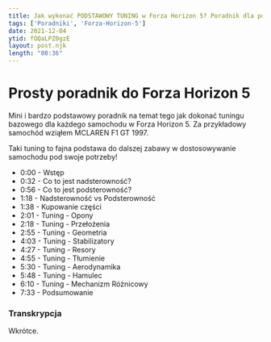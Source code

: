 ```yaml
---
title: Jak wykonać PODSTAWOWY TUNING w Forza Horizon 5? Poradnik dla początkujących Tunerów
tags: ['Poradniki', 'Forza-Horizon-5']
date: 2021-12-04
ytid: fOQaLPZ0gzE
layout: post.njk
length: "08:36"
---
```


# Prosty poradnik do Forza Horizon 5

Mini i bardzo podstawowy poradnik na temat tego jak dokonać tuningu bazowego dla każdego samochodu w Forza Horizon 5. Za przykładowy samochód wziąłem MCLAREN F1 GT 1997.

Taki tuning to fajna podstawa do dalszej zabawy w dostosowywanie samochodu pod swoje potrzeby!

- 0:00 - Wstęp
- 0:32 - Co to jest nadsterowność?
- 0:56 - Co to jest podsterowność?
- 1:18 - Nadsterowność vs Podsterowność
- 1:38 - Kupowanie części
- 2:01 - Tuning - Opony
- 2:18 - Tuning - Przełożenia
- 2:55 - Tuning - Geometria
- 4:03 - Tuning - Stabilizatory
- 4:27 - Tuning - Resory
- 4:55 - Tuning - Tłumienie
- 5:30 - Tuning - Aerodynamika
- 5:48 - Tuning - Hamulec
- 6:10 - Tuning - Mechanizm Różnicowy
- 7:33 - Podsumowanie


<h3 id="transkrypcja">Transkrypcja</h3>
Wkrótce.